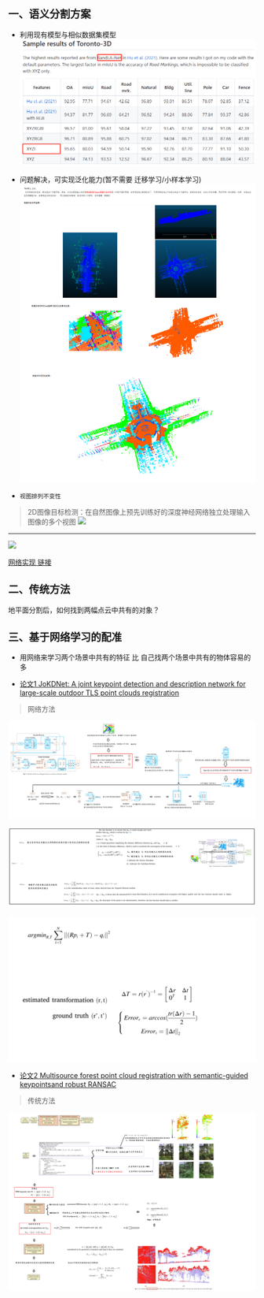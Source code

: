 ## 一、语义分割方案

- 利用现有模型与相似数据集模型 
![](https://github.com/Darren-pty/Research/blob/main/Learning%20of%20way/Semester/picture/86.png) 

- 问题解决，可实现泛化能力(暂不需要 迁移学习/小样本学习)
![](https://github.com/Darren-pty/Research/blob/main/Learning%20of%20way/Semester/picture/88.png) 

- ```视图排列不变性```
> 2D图像目标检测：在自然图像上预先训练好的深度神经网络独立处理输入图像的多个视图
![](https://img-blog.csdnimg.cn/1e0252c97eda4e08823eabeab1f1fb0a.png)
--- 
![](https://github.com/Darren-pty/Research/blob/main/Learning%20of%20way/Semester/picture/87.png) 


[网络实现 链接](https://3s.whu.edu.cn/info/1044/2029.htm)

## 二、传统方法

地平面分割后，如何找到两幅点云中共有的对象？



## 三、基于网络学习的配准

- 用网络来学习两个场景中共有的特征 比 自己找两个场景中共有的物体容易的多

- [论文1 JoKDNet: A joint keypoint detection and description network for large-scale
outdoor TLS point clouds registration](https://blog.csdn.net/peng_258/article/details/132538446?csdn_share_tail=%7B%22type%22%3A%22blog%22%2C%22rType%22%3A%22article%22%2C%22rId%22%3A%22132538446%22%2C%22source%22%3A%22peng_258%22%7D)
> 网络方法 

![](https://github.com/Darren-pty/Research/blob/main/Learning%20of%20way/Semester/picture/89.png) 

![](https://github.com/Darren-pty/Research/blob/main/Learning%20of%20way/Semester/picture/90.png) 

![](https://github.com/Darren-pty/Research/blob/main/Learning%20of%20way/Semester/picture/91.png) 


- [论文2 Multisource forest point cloud registration with semantic-guided keypointsand robust RANSAC](https://blog.csdn.net/peng_258/article/details/132571460?csdn_share_tail=%7B%22type%22%3A%22blog%22%2C%22rType%22%3A%22article%22%2C%22rId%22%3A%22132571460%22%2C%22source%22%3A%22peng_258%22%7D)

> 传统方法 

![](https://github.com/Darren-pty/Research/blob/main/Learning%20of%20way/Semester/picture/92.png) 



